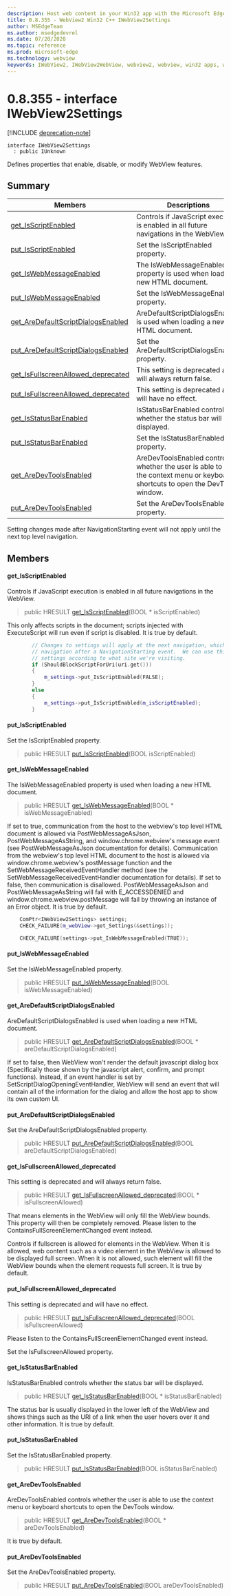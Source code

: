 ```yaml
---
description: Host web content in your Win32 app with the Microsoft Edge WebView2 control
title: 0.8.355 - WebView2 Win32 C++ IWebView2Settings
author: MSEdgeTeam
ms.author: msedgedevrel
ms.date: 07/20/2020
ms.topic: reference
ms.prod: microsoft-edge
ms.technology: webview
keywords: IWebView2, IWebView2WebView, webview2, webview, win32 apps, win32, edge
---
```


# 0.8.355 - interface IWebView2Settings 

[!INCLUDE [deprecation-note](../../includes/deprecation-note.md)]

```
interface IWebView2Settings
  : public IUnknown
```

Defines properties that enable, disable, or modify WebView features.

## Summary

 Members                        | Descriptions
--------------------------------|---------------------------------------------
[get_IsScriptEnabled](#get_isscriptenabled) | Controls if JavaScript execution is enabled in all future navigations in the WebView.
[put_IsScriptEnabled](#put_isscriptenabled) | Set the IsScriptEnabled property.
[get_IsWebMessageEnabled](#get_iswebmessageenabled) | The IsWebMessageEnabled property is used when loading a new HTML document.
[put_IsWebMessageEnabled](#put_iswebmessageenabled) | Set the IsWebMessageEnabled property.
[get_AreDefaultScriptDialogsEnabled](#get_aredefaultscriptdialogsenabled) | AreDefaultScriptDialogsEnabled is used when loading a new HTML document.
[put_AreDefaultScriptDialogsEnabled](#put_aredefaultscriptdialogsenabled) | Set the AreDefaultScriptDialogsEnabled property.
[get_IsFullscreenAllowed_deprecated](#get_isfullscreenallowed_deprecated) | This setting is deprecated and will always return false.
[put_IsFullscreenAllowed_deprecated](#put_isfullscreenallowed_deprecated) | This setting is deprecated and will have no effect.
[get_IsStatusBarEnabled](#get_isstatusbarenabled) | IsStatusBarEnabled controls whether the status bar will be displayed.
[put_IsStatusBarEnabled](#put_isstatusbarenabled) | Set the IsStatusBarEnabled property.
[get_AreDevToolsEnabled](#get_aredevtoolsenabled) | AreDevToolsEnabled controls whether the user is able to use the context menu or keyboard shortcuts to open the DevTools window.
[put_AreDevToolsEnabled](#put_aredevtoolsenabled) | Set the AreDevToolsEnabled property.

Setting changes made after NavigationStarting event will not apply until the next top level navigation.

## Members

#### get_IsScriptEnabled 

Controls if JavaScript execution is enabled in all future navigations in the WebView.

> public HRESULT [get_IsScriptEnabled](#get_isscriptenabled)(BOOL * isScriptEnabled)

This only affects scripts in the document; scripts injected with ExecuteScript will run even if script is disabled. It is true by default.

```cpp
        // Changes to settings will apply at the next navigation, which includes the
        // navigation after a NavigationStarting event.  We can use this to change
        // settings according to what site we're visiting.
        if (ShouldBlockScriptForUri(uri.get()))
        {
            m_settings->put_IsScriptEnabled(FALSE);
        }
        else
        {
            m_settings->put_IsScriptEnabled(m_isScriptEnabled);
        }
```

#### put_IsScriptEnabled 

Set the IsScriptEnabled property.

> public HRESULT [put_IsScriptEnabled](#put_isscriptenabled)(BOOL isScriptEnabled)

#### get_IsWebMessageEnabled 

The IsWebMessageEnabled property is used when loading a new HTML document.

> public HRESULT [get_IsWebMessageEnabled](#get_iswebmessageenabled)(BOOL * isWebMessageEnabled)

If set to true, communication from the host to the webview's top level HTML document is allowed via PostWebMessageAsJson, PostWebMessageAsString, and window.chrome.webview's message event (see PostWebMessageAsJson documentation for details). Communication from the webview's top level HTML document to the host is allowed via window.chrome.webview's postMessage function and the SetWebMessageReceivedEventHandler method (see the SetWebMessageReceivedEventHandler documentation for details). If set to false, then communication is disallowed. PostWebMessageAsJson and PostWebMessageAsString will fail with E_ACCESSDENIED and window.chrome.webview.postMessage will fail by throwing an instance of an Error object. It is true by default.

```cpp
    ComPtr<IWebView2Settings> settings;
    CHECK_FAILURE(m_webView->get_Settings(&settings));

    CHECK_FAILURE(settings->put_IsWebMessageEnabled(TRUE));
```

#### put_IsWebMessageEnabled 

Set the IsWebMessageEnabled property.

> public HRESULT [put_IsWebMessageEnabled](#put_iswebmessageenabled)(BOOL isWebMessageEnabled)

#### get_AreDefaultScriptDialogsEnabled 

AreDefaultScriptDialogsEnabled is used when loading a new HTML document.

> public HRESULT [get_AreDefaultScriptDialogsEnabled](#get_aredefaultscriptdialogsenabled)(BOOL * areDefaultScriptDialogsEnabled)

If set to false, then WebView won't render the default javascript dialog box (Specifically those shown by the javascript alert, confirm, and prompt functions). Instead, if an event handler is set by SetScriptDialogOpeningEventHandler, WebView will send an event that will contain all of the information for the dialog and allow the host app to show its own custom UI.

#### put_AreDefaultScriptDialogsEnabled 

Set the AreDefaultScriptDialogsEnabled property.

> public HRESULT [put_AreDefaultScriptDialogsEnabled](#put_aredefaultscriptdialogsenabled)(BOOL areDefaultScriptDialogsEnabled)

#### get_IsFullscreenAllowed_deprecated 

This setting is deprecated and will always return false.

> public HRESULT [get_IsFullscreenAllowed_deprecated](#get_isfullscreenallowed_deprecated)(BOOL * isFullscreenAllowed)

That means elements in the WebView will only fill the WebView bounds. This property will then be completely removed. Please listen to the ContainsFullScreenElementChanged event instead.

Controls if fullscreen is allowed for elements in the WebView. When it is allowed, web content such as a video element in the WebView is allowed to be displayed full screen. When it is not allowed, such element will fill the WebView bounds when the element requests full screen. It is true by default.

#### put_IsFullscreenAllowed_deprecated 

This setting is deprecated and will have no effect.

> public HRESULT [put_IsFullscreenAllowed_deprecated](#put_isfullscreenallowed_deprecated)(BOOL isFullscreenAllowed)

Please listen to the ContainsFullScreenElementChanged event instead.

Set the IsFullscreenAllowed property.

#### get_IsStatusBarEnabled 

IsStatusBarEnabled controls whether the status bar will be displayed.

> public HRESULT [get_IsStatusBarEnabled](#get_isstatusbarenabled)(BOOL * isStatusBarEnabled)

The status bar is usually displayed in the lower left of the WebView and shows things such as the URI of a link when the user hovers over it and other information. It is true by default.

#### put_IsStatusBarEnabled 

Set the IsStatusBarEnabled property.

> public HRESULT [put_IsStatusBarEnabled](#put_isstatusbarenabled)(BOOL isStatusBarEnabled)

#### get_AreDevToolsEnabled 

AreDevToolsEnabled controls whether the user is able to use the context menu or keyboard shortcuts to open the DevTools window.

> public HRESULT [get_AreDevToolsEnabled](#get_aredevtoolsenabled)(BOOL * areDevToolsEnabled)

It is true by default.

#### put_AreDevToolsEnabled 

Set the AreDevToolsEnabled property.

> public HRESULT [put_AreDevToolsEnabled](#put_aredevtoolsenabled)(BOOL areDevToolsEnabled)

